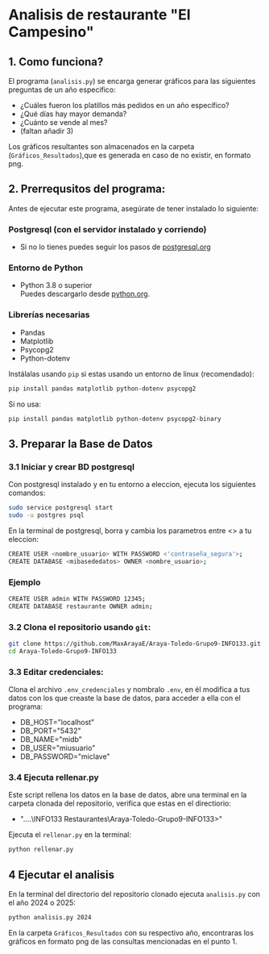 # Analisis de restaurante "El Campesino"

## 1. Como funciona?
 El programa (`analisis.py`) se encarga generar gráficos para las siguientes preguntas de un año especifico:

 * ¿Cuáles fueron los platillos más pedidos en un año específico?
 * ¿Qué días hay mayor demanda?
 * ¿Cuánto se vende al mes?
 * (faltan añadir 3)

Los gráficos resultantes son almacenados en la carpeta (`Gráficos_Resultados`),que es generada en caso de no existir, en formato png.

## 2. Prerrequsitos del programa:

Antes de ejecutar este programa, asegúrate de tener instalado lo siguiente:

### Postgresql (con el servidor instalado y corriendo)

- Si no lo tienes puedes seguir los pasos de [postgresql.org](https://www.postgresql.org/download/)
 
### Entorno de Python

- Python 3.8 o superior  
Puedes descargarlo desde [python.org](https://www.python.org/).

### Librerías necesarias

- Pandas
- Matplotlib
- Psycopg2
- Python-dotenv

Instálalas usando `pip` si estas usando un entorno de linux (recomendado):

```bash
pip install pandas matplotlib python-dotenv psycopg2 
```

Si no usa:

```bash
pip install pandas matplotlib python-dotenv psycopg2-binary
```

## 3. Preparar la Base de Datos

### 3.1 Iniciar y crear BD postgresql

Con postgresql instalado y en tu entorno a eleccion, ejecuta los siguientes comandos:

```bash
sudo service postgresql start
sudo -u postgres psql
```

En la terminal de postgresql, borra y cambia los parametros entre <> a tu eleccion:

```bash
CREATE USER <nombre_usuario> WITH PASSWORD <'contraseña_segura'>;
CREATE DATABASE <mibasededatos> OWNER <nombre_usuario>;
```
### Ejemplo

```bash
CREATE USER admin WITH PASSWORD 12345;
CREATE DATABASE restaurante OWNER admin;
```

### 3.2 Clona el repositorio usando `git`:

```bash
git clone https://github.com/MaxArayaE/Araya-Toledo-Grupo9-INFO133.git
cd Araya-Toledo-Grupo9-INFO133
```

### 3.3 Editar credenciales:

Clona el archivo `.env_credenciales` y nombralo `.env`, en él modifica a tus datos con los que creaste la base de datos, para acceder a ella con el programa:

* DB_HOST="localhost"
* DB_PORT="5432"
* DB_NAME="midb"
* DB_USER="miusuario"
* DB_PASSWORD="miclave"

### 3.4 Ejecuta rellenar.py

Este script rellena los datos en la base de datos, abre una terminal en la carpeta clonada del repositorio, verifica que estas en el directiorio:

 * "....\INFO133 Restaurantes\Araya-Toledo-Grupo9-INFO133>" 

Ejecuta el `rellenar.py` en la terminal:

```bash
python rellenar.py
```

## 4 Ejecutar el analisis

En la terminal del directorio del repositorio clonado ejecuta `analisis.py` con el año 2024 o 2025:

```bash
python analisis.py 2024
```

En la carpeta `Gráficos_Resultados` con su respectivo año, encontraras los gráficos en formato png de las consultas mencionadas en el punto 1.


